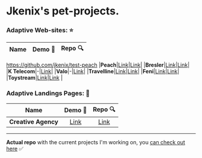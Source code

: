 # Jkenix's pet-projects. 

### Adaptive Web-sites: ⭐  

|Name|Demo 🔗|Repo 🔍|
|:------------------:|:------:|:------:|
https://github.com/jkenix/test-peach
|**Peach**|[Link](https://dainty-sherbet-ab0d4f.netlify.app/)|[Link](https://github.com/jkenix/test-peach)|
|**Bresler**|[Link](https://dashing-stardust-0858f3.netlify.app/)|[Link](https://github.com/jkenix/test-bresler)|
|**K Telecom**|-|[Link](https://github.com/jkenix/test-k-telecom)|
|**Valo**|-|[Link](https://github.com/jkenix/test-valo)|
|**Travelline**|[Link](https://fastidious-dodol-e6b19f.netlify.app/)|[Link](https://github.com/jkenix/test-travelline)|
|**Feni**|[Link](https://feni-studio.netlify.app/)|[Link](https://github.com/jkenix/jkenix-project/tree/feni-website)|
|**Toystream**|[Link](https://toystream-team.netlify.app/)|[Link](https://github.com/jkenix/jkenix.github.io/tree/toystream) |

### Adaptive Landings Pages: 🌟  

|Name|Demo 🔗|Repo 🔍|
|:------------------:|:------:|:------:|
|**Creative Agency**|[Link](https://creative-agencyyyy.netlify.app/)|[Link](https://github.com/jkenix/jkenix-projects/tree/creative-agency)|

---

**Actual repo** with the current projects I'm working on, you [can check out here](https://github.com/jkenix/jkenix-projects) ✅ 
